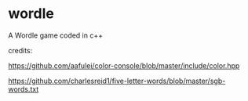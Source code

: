 # wordle
A Wordle game coded in c++

credits:

https://github.com/aafulei/color-console/blob/master/include/color.hpp

https://github.com/charlesreid1/five-letter-words/blob/master/sgb-words.txt
